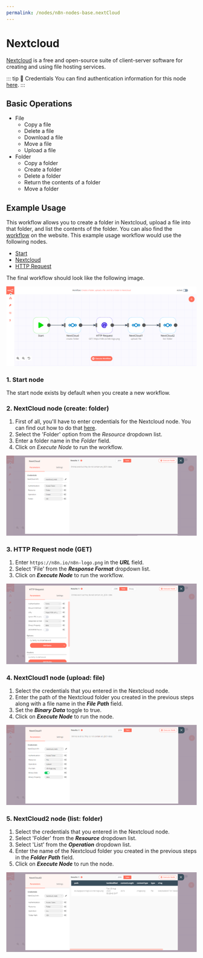 ```yaml
---
permalink: /nodes/n8n-nodes-base.nextCloud
---
```


# Nextcloud

[Nextcloud](https://nextcloud.com/) is a free and open-source suite of client-server software for creating and using file hosting services.

::: tip 🔑 Credentials
You can find authentication information for this node [here](../../../credentials/Nextcloud/README.md).
:::

## Basic Operations

- File
	- Copy a file
	- Delete a file
	- Download a file
	- Move a file
	- Upload a file
- Folder
	- Copy a folder
	- Create a folder
	- Delete a folder
	- Return the contents of a folder
	- Move a folder

## Example Usage

This workflow allows you to create a folder in Nextcloud, upload a file into that folder, and list the contents of the folder. You can also find the [workflow](https://n8n.io/workflows/620) on the website. This example usage workflow would use the following nodes.
- [Start](../../core-nodes/Start/README.md)
- [Nextcloud]()
- [HTTP Request](../../core-nodes/HTTPRequest/README.md)

The final workflow should look like the following image.

![A workflow with the Nextcloud node](./workflow.png)

### 1. Start node

The start node exists by default when you create a new workflow.

### 2. NextCloud node (create: folder)

1. First of all, you'll have to enter credentials for the Nextcloud node. You can find out how to do that [here](../../../credentials/Nextcloud/README.md).
2. Select the 'Folder' option from the *Resource* dropdown list.
3. Enter a folder name in the *Folder* field.
4. Click on *Execute Node* to run the workflow.

![Create a folder in Nextcloud using the Nextcloud node](./Nextcloud_node.png)

### 3. HTTP Request node (GET)

1. Enter `https://n8n.io/n8n-logo.png` in the ***URL*** field.
2. Select 'File' from the ***Response Format*** dropdown list.
3. Click on ***Execute Node*** to run the workflow.

![Get a file to upload in Nextcloud using the HTTP Request node](./HTTPRequest_node.png)

### 4. NextCloud1 node (upload: file)

1. Select the credentials that you entered in the Nextcloud node.
2. Enter the path of the Nextcloud folder you created in the previous steps along with a file name in the ***File Path*** field.
3. Set the ***Binary Data*** toggle to true.
4. Click on ***Execute Node*** to run the node.

![Upload a file in Nextcloud using the Nextcloud node](./Nextcloud1_node.png)

### 5. NextCloud2 node (list: folder)

1. Select the credentials that you entered in the Nextcloud node.
2. Select 'Folder' from the ***Resource*** dropdown list.
3. Select 'List' from the ***Operation*** dropdown list.
4. Enter the name of the Nextcloud folder you created in the previous steps in the ***Folder Path*** field.
5. Click on ***Execute Node*** to run the node.

![List the contents of a Nextcloud folder using the Nextcloud node](./Nextcloud2_node.png)
